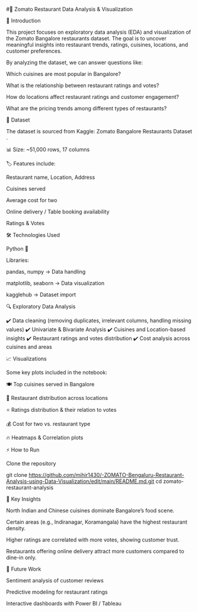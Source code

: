 #🍴 Zomato Restaurant Data Analysis & Visualization

📖 Introduction

This project focuses on exploratory data analysis (EDA) and visualization of the Zomato Bangalore restaurants dataset. The goal is to uncover meaningful insights into restaurant trends, ratings, cuisines, locations, and customer preferences.

By analyzing the dataset, we can answer questions like:

Which cuisines are most popular in Bangalore?

What is the relationship between restaurant ratings and votes?

How do locations affect restaurant ratings and customer engagement?

What are the pricing trends among different types of restaurants?

📂 Dataset

The dataset is sourced from Kaggle: Zomato Bangalore Restaurants Dataset
.

📊 Size: ~51,000 rows, 17 columns

🏷️ Features include:

Restaurant name, Location, Address

Cuisines served

Average cost for two

Online delivery / Table booking availability

Ratings & Votes

🛠️ Technologies Used

Python 🐍

Libraries:

pandas, numpy → Data handling

matplotlib, seaborn → Data visualization

kagglehub → Dataset import

🔍 Exploratory Data Analysis

✔️ Data cleaning (removing duplicates, irrelevant columns, handling missing values)
✔️ Univariate & Bivariate Analysis
✔️ Cuisines and Location-based insights
✔️ Restaurant ratings and votes distribution
✔️ Cost analysis across cuisines and areas

📈 Visualizations

Some key plots included in the notebook:

🍽️ Top cuisines served in Bangalore

📍 Restaurant distribution across locations

⭐ Ratings distribution & their relation to votes

💰 Cost for two vs. restaurant type

🔥 Heatmaps & Correlation plots

⚡ How to Run

Clone the repository

git clone https://github.com/mihir1430/-ZOMATO-Bengaluru-Restaurant-Analysis-using-Data-Visualization/edit/main/README.md.git
cd zomato-restaurant-analysis

🎯 Key Insights

North Indian and Chinese cuisines dominate Bangalore’s food scene.

Certain areas (e.g., Indiranagar, Koramangala) have the highest restaurant density.

Higher ratings are correlated with more votes, showing customer trust.

Restaurants offering online delivery attract more customers compared to dine-in only.

🚀 Future Work

Sentiment analysis of customer reviews

Predictive modeling for restaurant ratings

Interactive dashboards with Power BI / Tableau
